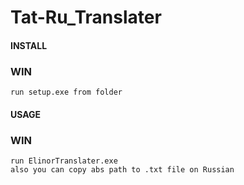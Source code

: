 # Tat-Ru_Translater  

#### INSTALL  
### WIN
    run setup.exe from folder
  
#### USAGE  
### WIN
    run ElinorTranslater.exe
    also you can copy abs path to .txt file on Russian
    